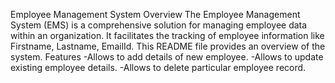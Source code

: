 Employee Management System
Overview
The Employee Management System (EMS) is a comprehensive solution for managing employee data within an organization. It facilitates the tracking of employee information like Firstname, Lastname, EmailId. This README file provides an overview of the system.
Features
-Allows to add details of new employee.
-Allows to update existing employee details.
-Allows to delete particular employee record.

